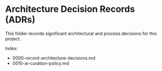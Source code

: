# Architecture Decision Records (ADRs)

This folder records significant architectural and process decisions for this project.

Index:

- 0000-record-architecture-decisions.md
- 0010-ai-curation-policy.md

